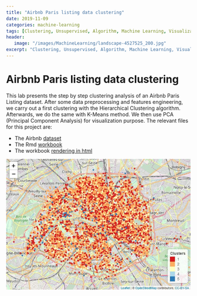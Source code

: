 ```yaml
---
title: "Airbnb Paris listing data clustering"
date: 2019-11-09
categories: machine-learning
tags: [Clustering, Unsupervised, Algorithm, Machine Learning, Visualization, R-Language, K-Means, PCA]
header: 
   image: "/images/MachineLearning/landscape-4527525_200.jpg"
excerpt: "Clustering, Unsupervised, Algorithm, Machine Learning, Visualization, R-Language, K-Means, PCA"
---
```


# Airbnb Paris listing data clustering
This lab presents the step by step clustering analysis of an Airbnb Paris Listing dataset. After some data preprocessing and features engineering, we carry out a first clustering with the Hierarchical Clustering algorithm. Afterwards, we do the same with K-Means method. We then use PCA (Principal Component Analysis) for visualization purpose. The relevant files for this project are:   
* The Airbnb [dataset](https://github.com/cjlise/MachineLearning/blob/master/AirBnB-Paris-small.Rdata)
* The Rmd [workbook](https://github.com/cjlise/MachineLearning/blob/master/Airbnb-clustering.Rmd)
* The workbook [rendering in html](http://htmlpreview.github.com/?https://github.com/cjlise/MachineLearning/blob/master/Airbnb-clustering.html)    
 
 ![Airbnb Paris Listing](/images/MachineLearning/Airbnb-Paris-Clustering-KMeans-Final.jpg "Airbnb Paris Clustering")



	